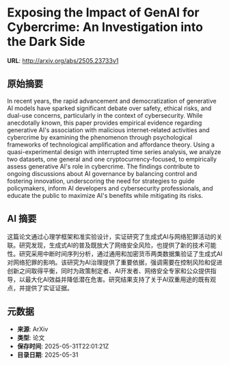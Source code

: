 # Exposing the Impact of GenAI for Cybercrime: An Investigation into the Dark Side

**URL**: http://arxiv.org/abs/2505.23733v1

## 原始摘要

In recent years, the rapid advancement and democratization of generative AI
models have sparked significant debate over safety, ethical risks, and dual-use
concerns, particularly in the context of cybersecurity. While anecdotally
known, this paper provides empirical evidence regarding generative AI's
association with malicious internet-related activities and cybercrime by
examining the phenomenon through psychological frameworks of technological
amplification and affordance theory. Using a quasi-experimental design with
interrupted time series analysis, we analyze two datasets, one general and one
cryptocurrency-focused, to empirically assess generative AI's role in
cybercrime. The findings contribute to ongoing discussions about AI governance
by balancing control and fostering innovation, underscoring the need for
strategies to guide policymakers, inform AI developers and cybersecurity
professionals, and educate the public to maximize AI's benefits while
mitigating its risks.


## AI 摘要

这篇论文通过心理学框架和准实验设计，实证研究了生成式AI与网络犯罪活动的关联。研究发现，生成式AI的普及既放大了网络安全风险，也提供了新的技术可能性。研究采用中断时间序列分析，通过通用和加密货币两类数据集验证了生成式AI对网络犯罪的影响。该研究为AI治理提供了重要依据，强调需要在控制风险和促进创新之间取得平衡，同时为政策制定者、AI开发者、网络安全专家和公众提供指导，以最大化AI效益并降低潜在危害。研究结果支持了关于AI双重用途的既有观点，并提供了实证证据。

## 元数据

- **来源**: ArXiv
- **类型**: 论文
- **保存时间**: 2025-05-31T22:01:21Z
- **目录日期**: 2025-05-31
